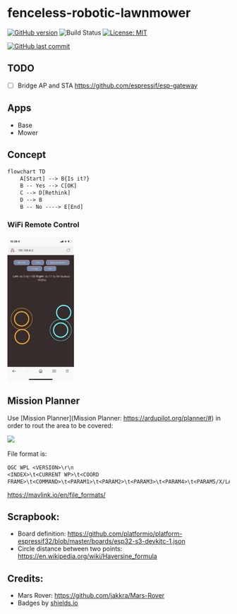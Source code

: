 # fenceless-robotic-lawnmower

[![GitHub version](https://img.shields.io/github/v/release/ldab/fenceless_robotic_lawnmower?include_prereleases)](https://github.com/ldab/fenceless_robotic_lawnmower/releases/latest)
![Build Status](https://github.com/ldab/fenceless_robotic_lawnmower/actions/workflows/workflow.yml/badge.svg)
[![License: MIT](https://img.shields.io/badge/License-MIT-green.svg)](https://github.com/ldab/fenceless_robotic_lawnmower/blob/master/LICENSE)

[![GitHub last commit](https://img.shields.io/github/last-commit/ldab/fenceless_robotic_lawnmower.svg?style=social)](https://github.com/ldab/fenceless_robotic_lawnmower)

## TODO
- [ ] Bridge AP and STA https://github.com/espressif/esp-gateway

## Apps

* Base
* Mower

## Concept

```mermaid
flowchart TD
    A[Start] --> B{Is it?}
    B -- Yes --> C[OK]
    C --> D[Rethink]
    D --> B
    B -- No ----> E[End]
```

### WiFi Remote Control

<img src="./images/wifi_control.jpg" width="30%"> 

## Mission Planner

Use [Mission Planner](Mission Planner: https://ardupilot.org/planner/#) in order to rout the area to be covered:

<img src="https://ardupilot.org/copter/_images/mp_auto_mission_grid.jpg" width="30%"> 


File format is:

```
QGC WPL <VERSION>\r\n
<INDEX>\t<CURRENT WP>\t<COORD FRAME>\t<COMMAND>\t<PARAM1>\t<PARAM2>\t<PARAM3>\t<PARAM4>\t<PARAM5/X/LATITUDE>\t<PARAM6/Y/LONGITUDE>\t<PARAM7/Z/ALTITUDE>\t<AUTOCONTINUE>\r\n
```

https://mavlink.io/en/file_formats/

## Scrapbook:

* Board definition: https://github.com/platformio/platform-espressif32/blob/master/boards/esp32-s3-devkitc-1.json
* Circle distance between two points: https://en.wikipedia.org/wiki/Haversine_formula

## Credits:

* Mars Rover: https://github.com/jakkra/Mars-Rover
* Badges by [shields.io](https://shields.io/)